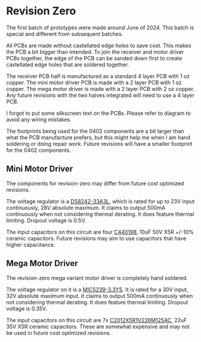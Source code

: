 # Revision Zero

The first batch of prototypes were made around June of 2024. This batch is special and different from subsequent batches.

All PCBs are made without castellated edge holes to save cost. This makes the PCB a bit bigger than intended. To join the receiver and motor driver PCBs together, the edge of the PCB can be sanded down first to create castellated edge holes that are soldered together.

The receiver PCB half is manufactured as a standard 4 layer PCB with 1 oz copper. The mini motor driver PCB is made with a 2 layer PCB with 1 oz copper. The mega motor driver is made with a 2 layer PCB with 2 oz copper. Any future revisions with the two halves integrated will need to use a 4 layer PCB.

I forgot to put some silkscreen text on the PCBs. Please refer to diagram to avoid any wiring mistakes.

The footprints being used for the 0402 components are a bit larger than what the PCB manufacture prefers, but this might help me when I am hand soldering or doing repair work. Future revisions will have a smaller footprint for the 0402 components.

## Mini Motor Driver

The components for revision-zero may differ from future cost optimized revisions.

The voltage regulator is a [DS8242-33A3L](https://jlcpcb.com/partdetail/Dstech-DS824233A3L/C5884130), which is rated for up to 23V input continuously, 28V absolute maximum. It claims to output 500mA continuously when not considering thermal derating. It does feature thermal limiting. Dropout voltage is 0.5V.

The input capacitors on this circuit are four [C440198](https://jlcpcb.com/partdetail/439567-GRM21BR61H106KE43L/C440198), 10uF 50V X5R +/-10% ceramic capacitors. Future revisions may aim to use capacitors that have higher capacitance.

## Mega Motor Driver

The revision-zero mega variant motor driver is completely hand soldered.

The voltage regulator on it is a [MIC5239-3.3YS](https://www.digikey.com/en/products/detail/microchip-technology/MIC5239-3-3YS-TR/1030750). It is rated for a 30V input, 32V absolute maximum input. It claims to output 500mA continuously when not considering thermal derating. It does feature thermal limiting. Dropout voltage is 0.35V.

The input capacitors on this circuit are 7x [C2012X5R1V226M125AC](https://www.digikey.com/en/products/detail/tdk-corporation/C2012X5R1V226M125AC/3951664), 22uF 35V X5R ceramic capacitors. These are somewhat expensive and may not be used in future cost optimized revisions.
